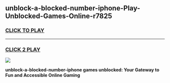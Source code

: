 
## unblock-a-blocked-number-iphone-Play-Unblocked-Games-Online-r7825
<h3>
<a href="https://premium76.site?title=unblock-a-blocked-number-iphone&ref=25A">CLICK TO PLAY</a></h3>
<hr>

<h3>
<a href="https://premium76.site?title=unblock-a-blocked-number-iphone&ref=25A">CLICK 2 PLAY</a>
  
</h3>

<a href="https://premium76.site?title=unblock-a-blocked-number-iphone&ref=25A"><img src="https://clearcache.store/games.png"></a>


**unblock-a-blocked-number-iphone games unblocked: Your Gateway to Fun and Accessible Online Gaming**
